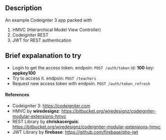 ## Description ##
An example Codeignter 3 app packed with
1. HMVC (Hierarchical Model View Controller)
2. Codeigniter REST
3. JWT for REST authentication

## Brief expalanation to try ##
- Login to get the access token. endpoin: `POST /auth/token`
    id: __100__
    key: __appkey100__
- Try to access it. endpoin: `POST /teachers`
- Request new access token with endpoin. `POST /auth/token_refresh`

#### References ####
- Codeigniter 3: https://codeigniter.com 
- HMVC by __wiredesignz__: https://bitbucket.org/wiredesignz/codeigniter-modular-extensions-hmvc
- REST Library by __chriskacerguis__: https://bitbucket.org/wiredesignz/codeigniter-modular-extensions-hmvc
- JWT Library by __firebase__: https://github.com/firebase/php-jwt